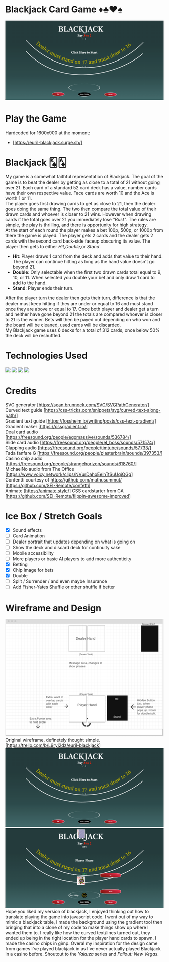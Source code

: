 # Blackjack Card Game ♦️♣️♥️♠️
![picture of starting screen of my game](./images/blackjackRM.png)
# Play the Game
Hardcoded for 1600x900 at the moment:
- [https://euril-blackjack.surge.sh/]
<!-- start of description -->
# Blackjack 🂮🃁
My game is a somewhat faithful representation of Blackjack. The goal of the game is to beat the dealer by getting as close to a total of 21 without going over 21. Each card of a standard 52 card deck has a value, number cards have their own respective value. Face cards are worth 10 and the Ace is worth 1 or 11. <br>
The player goes first drawing cards to get as close to 21, then the dealer goes doing the same thing. The two then compare the total value of their drawn cards and whoever is closer to 21 wins. However when drawing cards if the total goes over 21 you immediately lose *"Bust"*. The rules are simple, the play is thrilling, and there is opportunity for high strategy. <br> 
At the start of each round the player makes a bet 100p, 500p, or 1000p from there the game is played. The player gets 2 cards and the dealer gets 2 cards with the second card back-side faceup obscuring its value. The player then gets to either *Hit*,*Double*,or *Stand*. 
- **Hit**: Player draws 1 card from the deck and adds that value to their hand. The player can continue hitting as long as the hand value doesn't go beyond 21.
- **Double**: Only selectable when the first two drawn cards total equal to 9, 10, or 11. When selected you double your bet and only draw 1 card to add to the hand.
- **Stand**: Player ends their turn.
<!-- end of the list -->
After the player turn the dealer then gets their turn, difference is that the dealer must keep hitting if they are under or equal to 16 and must stand once they are above or equal to 17. Once both player and dealer get a turn and neither have gone beyond 21 the totals are compared whoever is closer to 21 is the winner. Bets will then be payed out depending on who won and the board will be cleaned, used cards will be discarded.<br>
My Blackjack game uses 6 decks for a total of 312 cards, once below 50% the deck will be reshuffled. 


# Technologies Used 
<img src="https://img.shields.io/badge/JavaScript-323330?style=for-the-badge&logo=javascript&logoColor=F7DF1E"/>
<img src="https://img.shields.io/badge/CSS3-1572B6?style=for-the-badge&logo=css3&logoColor=white"/>
<img src="https://img.shields.io/badge/HTML5-E34F26?style=for-the-badge&logo=html5&logoColor=white"/>
<img src="https://img.shields.io/badge/GIT-E44C30?style=for-the-badge&logo=git&logoColor=white"/>

# Credits 
SVG generator
[https://sean.brunnock.com/SVG/SVGPathGenerator/]<br>
Curved text guide
[https://css-tricks.com/snippets/svg/curved-text-along-path/]<br>
Gradient text guide
[https://fossheim.io/writing/posts/css-text-gradient/]<br>
Gradient maker
[https://cssgradient.io/]<br>
Deal card audio
[https://freesound.org/people/egomassive/sounds/536784/]<br>
Slide card audio
[https://freesound.org/people/el_boss/sounds/571574/]<br>
Clapping audio
[https://freesound.org/people/timtube/sounds/57733/]<br>
Tada fanfare G
[https://freesound.org/people/plasterbrain/sounds/397353/]<br>
Casino chip audio
[https://freesound.org/people/strangehorizon/sounds/618760/]<br>
MichaelNo audio from The Office 
[https://www.voicy.network/clips/NVurDahoEeihTtSuUqiQGg]<br>
Confentti courtesy of https://github.com/mathusummut/
[https://github.com/SEI-Remote/confetti]<br>
Animate
[https://animate.style/]
CSS cardstarter from GA
[https://github.com/SEI-Remote/flippin-awesome-improved]

# Ice Box / Stretch Goals
- [x] Sound effects
- [ ] Card Animation
- [ ] Dealer portrait that updates depending on what is going on
- [ ] Show the deck and discard deck for continuity sake
- [ ] Mobile accessibility
- [ ] More players or basic AI players to add more authenticity
- [x] Betting
- [X] Chip Image for bets
- [x] Double
- [ ] Split / Surrender / and even maybe Insurance
- [ ] Add Fisher-Yates Shuffle or other shuffle if better

# Wireframe and Design
![picture of my wireframe](./images/wireframe.png)
Original wireframe, definetely thought simple.
[https://trello.com/b/L9ryi2dz/euril-blackjack]
![Ver 1.0 of game](./images/blackjackRM.png)
![Ver 1.0 of game in play](./images/blackjackRM2.png)
Hope you liked my version of blackjack, I enjoyed thinking out how to translate playing the game into javascript code. I went out of my way to mimic a blackjack table, I made the background using the gradient tool then bringing that into a clone of my code to make things show up where I wanted them to. I really like how the curved text/lines turned out, they ended up being in the right location for the player hand cards to spawn. I made the casino chips in gimp.
Overal my inspiration for the design came from games I've played blackjack in as I've never actually played Blackjack in a casino before. Shoutout to the *Yakuza* series and *Fallout: New Vegas*.
